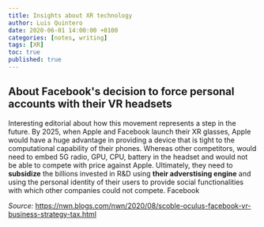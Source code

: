 ```yaml
---
title: Insights about XR technology
author: Luis Quintero
date: 2020-06-01 14:00:00 +0100
categories: [notes, writing]
tags: [XR]
toc: true
published: true
---
```


## About Facebook's decision to force personal accounts with their VR headsets

Interesting editorial about how this movement represents a step in the future. By 2025, when Apple and Facebook launch their XR glasses, Apple would have a huge advantage in providing a device that is tight to the computational capability of their phones. Whereas other competitors, would need to embed 5G radio, GPU, CPU, battery in the headset and would not be able to compete with price against Apple. Ultimately, they need to **subsidize** the billions invested in R&D using **their adverstising engine** and using the personal identity of their users to provide social functionalities with which other companies could not compete. Facebook

*Source:*
<https://nwn.blogs.com/nwn/2020/08/scoble-oculus-facebook-vr-business-strategy-tax.html>

